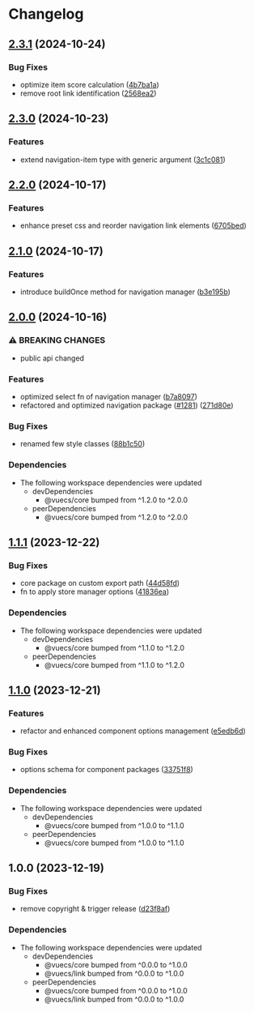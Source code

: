 # Changelog

## [2.3.1](https://github.com/tada5hi/vuecs/compare/navigation-v2.3.0...navigation-v2.3.1) (2024-10-24)


### Bug Fixes

* optimize item score calculation ([4b7ba1a](https://github.com/tada5hi/vuecs/commit/4b7ba1a82163978213e21505ba7375687a20f2d0))
* remove root link identification ([2568ea2](https://github.com/tada5hi/vuecs/commit/2568ea2d6234a5080f75432439c29df1494aa327))

## [2.3.0](https://github.com/tada5hi/vuecs/compare/navigation-v2.2.0...navigation-v2.3.0) (2024-10-23)


### Features

* extend navigation-item type with generic argument ([3c1c081](https://github.com/tada5hi/vuecs/commit/3c1c0816f75a21762dfc8a03f50f962ad4f97616))

## [2.2.0](https://github.com/tada5hi/vuecs/compare/navigation-v2.1.0...navigation-v2.2.0) (2024-10-17)


### Features

* enhance preset css and reorder navigation link elements ([6705bed](https://github.com/tada5hi/vuecs/commit/6705bed34cf2e028e190869534ebb01d43559513))

## [2.1.0](https://github.com/tada5hi/vuecs/compare/navigation-v2.0.0...navigation-v2.1.0) (2024-10-17)


### Features

* introduce buildOnce method for navigation manager ([b3e195b](https://github.com/tada5hi/vuecs/commit/b3e195b875ee97988972e90196620f723af1e9cc))

## [2.0.0](https://github.com/tada5hi/vuecs/compare/navigation-v1.1.1...navigation-v2.0.0) (2024-10-16)


### ⚠ BREAKING CHANGES

* public api changed

### Features

* optimized select fn of navigation manager ([b7a8097](https://github.com/tada5hi/vuecs/commit/b7a809754c8fa769966a10fa5f1a8492f3b75f8a))
* refactored and optimized navigation package ([#1281](https://github.com/tada5hi/vuecs/issues/1281)) ([271d80e](https://github.com/tada5hi/vuecs/commit/271d80e379fbeb5e587dc827769eeed6ddee4242))


### Bug Fixes

* renamed few style classes ([88b1c50](https://github.com/tada5hi/vuecs/commit/88b1c50375efa1c7578c99f5f6c5eb1f3b356658))


### Dependencies

* The following workspace dependencies were updated
  * devDependencies
    * @vuecs/core bumped from ^1.2.0 to ^2.0.0
  * peerDependencies
    * @vuecs/core bumped from ^1.2.0 to ^2.0.0

## [1.1.1](https://github.com/tada5hi/vuecs/compare/navigation-v1.1.0...navigation-v1.1.1) (2023-12-22)


### Bug Fixes

* core package on custom export path ([44d58fd](https://github.com/tada5hi/vuecs/commit/44d58fd3ca0584575bae5cfe6e833b5dafbf8379))
* fn to apply store manager options ([41836ea](https://github.com/tada5hi/vuecs/commit/41836eae3502b5c1854eacf801d2c64f08fcd650))


### Dependencies

* The following workspace dependencies were updated
  * devDependencies
    * @vuecs/core bumped from ^1.1.0 to ^1.2.0
  * peerDependencies
    * @vuecs/core bumped from ^1.1.0 to ^1.2.0

## [1.1.0](https://github.com/tada5hi/vuecs/compare/navigation-v1.0.0...navigation-v1.1.0) (2023-12-21)


### Features

* refactor and enhanced component options management ([e5edb6d](https://github.com/tada5hi/vuecs/commit/e5edb6d354a44f242a952385db85e14c1b0be223))


### Bug Fixes

* options schema for component packages ([33751f8](https://github.com/tada5hi/vuecs/commit/33751f8a0295ef821063cb3243bfa2c08a010fad))


### Dependencies

* The following workspace dependencies were updated
  * devDependencies
    * @vuecs/core bumped from ^1.0.0 to ^1.1.0
  * peerDependencies
    * @vuecs/core bumped from ^1.0.0 to ^1.1.0

## 1.0.0 (2023-12-19)


### Bug Fixes

* remove copyright & trigger release ([d23f8af](https://github.com/tada5hi/vuecs/commit/d23f8afe5f3f00201017925bbd0c0e8d421aae99))


### Dependencies

* The following workspace dependencies were updated
  * devDependencies
    * @vuecs/core bumped from ^0.0.0 to ^1.0.0
    * @vuecs/link bumped from ^0.0.0 to ^1.0.0
  * peerDependencies
    * @vuecs/core bumped from ^0.0.0 to ^1.0.0
    * @vuecs/link bumped from ^0.0.0 to ^1.0.0
